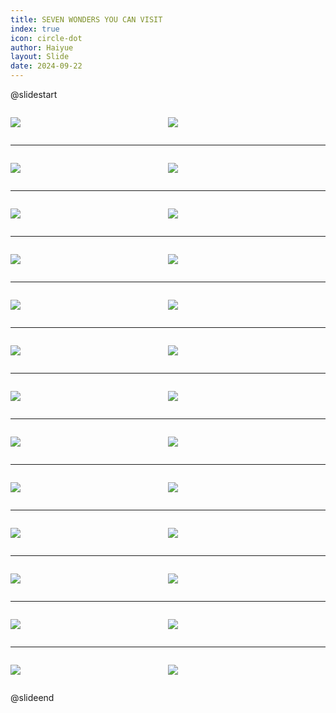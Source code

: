 ```yaml
---
title: SEVEN WONDERS YOU CAN VISIT
index: true
icon: circle-dot
author: Haiyue
layout: Slide
date: 2024-09-22
---
```

 
@slidestart

<div style="display:flex">
<div style="flex:1">

![](https://raw.githubusercontent.com/yclord/reading/refs/heads/master/english/Level-U/SEVEN%20WONDERS%20YOU%20CAN%20VISIT/001.webp)
</div>
<div style="flex:1">

![](https://raw.githubusercontent.com/yclord/reading/refs/heads/master/english/Level-U/SEVEN%20WONDERS%20YOU%20CAN%20VISIT/002.webp)
</div>
</div>

---

<div style="display:flex">
<div style="flex:1">

![](https://raw.githubusercontent.com/yclord/reading/refs/heads/master/english/Level-U/SEVEN%20WONDERS%20YOU%20CAN%20VISIT/003.webp)
</div>
<div style="flex:1">

![](https://raw.githubusercontent.com/yclord/reading/refs/heads/master/english/Level-U/SEVEN%20WONDERS%20YOU%20CAN%20VISIT/004.webp)
</div>
</div>

---

<div style="display:flex">
<div style="flex:1">

![](https://raw.githubusercontent.com/yclord/reading/refs/heads/master/english/Level-U/SEVEN%20WONDERS%20YOU%20CAN%20VISIT/005.webp)
</div>
<div style="flex:1">

![](https://raw.githubusercontent.com/yclord/reading/refs/heads/master/english/Level-U/SEVEN%20WONDERS%20YOU%20CAN%20VISIT/006.webp)
</div>
</div>

---

<div style="display:flex">
<div style="flex:1">

![](https://raw.githubusercontent.com/yclord/reading/refs/heads/master/english/Level-U/SEVEN%20WONDERS%20YOU%20CAN%20VISIT/007.webp)
</div>
<div style="flex:1">

![](https://raw.githubusercontent.com/yclord/reading/refs/heads/master/english/Level-U/SEVEN%20WONDERS%20YOU%20CAN%20VISIT/008.webp)
</div>
</div>

---

<div style="display:flex">
<div style="flex:1">

![](https://raw.githubusercontent.com/yclord/reading/refs/heads/master/english/Level-U/SEVEN%20WONDERS%20YOU%20CAN%20VISIT/009.webp)
</div>
<div style="flex:1">

![](https://raw.githubusercontent.com/yclord/reading/refs/heads/master/english/Level-U/SEVEN%20WONDERS%20YOU%20CAN%20VISIT/010.webp)
</div>
</div>

---

<div style="display:flex">
<div style="flex:1">

![](https://raw.githubusercontent.com/yclord/reading/refs/heads/master/english/Level-U/SEVEN%20WONDERS%20YOU%20CAN%20VISIT/011.webp)
</div>
<div style="flex:1">

![](https://raw.githubusercontent.com/yclord/reading/refs/heads/master/english/Level-U/SEVEN%20WONDERS%20YOU%20CAN%20VISIT/012.webp)
</div>
</div>

---

<div style="display:flex">
<div style="flex:1">

![](https://raw.githubusercontent.com/yclord/reading/refs/heads/master/english/Level-U/SEVEN%20WONDERS%20YOU%20CAN%20VISIT/013.webp)
</div>
<div style="flex:1">

![](https://raw.githubusercontent.com/yclord/reading/refs/heads/master/english/Level-U/SEVEN%20WONDERS%20YOU%20CAN%20VISIT/014.webp)
</div>
</div>

---

<div style="display:flex">
<div style="flex:1">

![](https://raw.githubusercontent.com/yclord/reading/refs/heads/master/english/Level-U/SEVEN%20WONDERS%20YOU%20CAN%20VISIT/015.webp)
</div>
<div style="flex:1">

![](https://raw.githubusercontent.com/yclord/reading/refs/heads/master/english/Level-U/SEVEN%20WONDERS%20YOU%20CAN%20VISIT/016.webp)
</div>
</div>

---

<div style="display:flex">
<div style="flex:1">

![](https://raw.githubusercontent.com/yclord/reading/refs/heads/master/english/Level-U/SEVEN%20WONDERS%20YOU%20CAN%20VISIT/017.webp)
</div>
<div style="flex:1">

![](https://raw.githubusercontent.com/yclord/reading/refs/heads/master/english/Level-U/SEVEN%20WONDERS%20YOU%20CAN%20VISIT/018.webp)
</div>
</div>

---

<div style="display:flex">
<div style="flex:1">

![](https://raw.githubusercontent.com/yclord/reading/refs/heads/master/english/Level-U/SEVEN%20WONDERS%20YOU%20CAN%20VISIT/019.webp)
</div>
<div style="flex:1">

![](https://raw.githubusercontent.com/yclord/reading/refs/heads/master/english/Level-U/SEVEN%20WONDERS%20YOU%20CAN%20VISIT/020.webp)
</div>
</div>

---

<div style="display:flex">
<div style="flex:1">

![](https://raw.githubusercontent.com/yclord/reading/refs/heads/master/english/Level-U/SEVEN%20WONDERS%20YOU%20CAN%20VISIT/021.webp)
</div>
<div style="flex:1">

![](https://raw.githubusercontent.com/yclord/reading/refs/heads/master/english/Level-U/SEVEN%20WONDERS%20YOU%20CAN%20VISIT/022.webp)
</div>
</div>

---

<div style="display:flex">
<div style="flex:1">

![](https://raw.githubusercontent.com/yclord/reading/refs/heads/master/english/Level-U/SEVEN%20WONDERS%20YOU%20CAN%20VISIT/023.webp)
</div>
<div style="flex:1">

![](https://raw.githubusercontent.com/yclord/reading/refs/heads/master/english/Level-U/SEVEN%20WONDERS%20YOU%20CAN%20VISIT/024.webp)
</div>
</div>

---

<div style="display:flex">
<div style="flex:1">

![](https://raw.githubusercontent.com/yclord/reading/refs/heads/master/english/Level-U/SEVEN%20WONDERS%20YOU%20CAN%20VISIT/025.webp)
</div>
<div style="flex:1">

![](https://raw.githubusercontent.com/yclord/reading/refs/heads/master/english/Level-U/SEVEN%20WONDERS%20YOU%20CAN%20VISIT/026.webp)
</div>
</div>

@slideend
